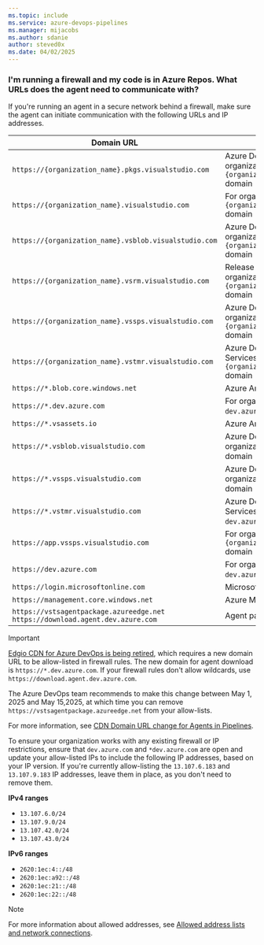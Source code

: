 ```yaml
---
ms.topic: include
ms.service: azure-devops-pipelines
ms.manager: mijacobs
ms.author: sdanie
author: steved0x
ms.date: 04/02/2025
---
```


### I'm running a firewall and my code is in Azure Repos. What URLs does the agent need to communicate with?

If you're running an agent in a secure network behind a firewall, make sure the agent can initiate communication with the following URLs and IP addresses.


| Domain URL                                           | Description                                                                            |
| ---------------------------------------------------- | -------------------------------------------------------------------------------------- |
| `https://{organization_name}.pkgs.visualstudio.com`  | Azure DevOps Packaging API for organizations using the `{organization_name}.visualstudio.com` domain|
| `https://{organization_name}.visualstudio.com`       | For organizations using the `{organization_name}.visualstudio.com` domain              |
| `https://{organization_name}.vsblob.visualstudio.com`| Azure DevOps Telemetry for organizations using the `{organization_name}.visualstudio.com` domain|    
| `https://{organization_name}.vsrm.visualstudio.com`  | Release Management Services for organizations using the `{organization_name}.visualstudio.com` domain|
| `https://{organization_name}.vssps.visualstudio.com` | Azure DevOps Platform Services for organizations using the `{organization_name}.visualstudio.com` domain|
| `https://{organization_name}.vstmr.visualstudio.com` | Azure DevOps Test Management Services for organizations using the `{organization_name}.visualstudio.com` domain|
| `https://*.blob.core.windows.net`                    | Azure Artifacts                                                                        |
| `https://*.dev.azure.com`                            | For organizations using the `dev.azure.com` domain                                     |
| `https://*.vsassets.io`                              | Azure Artifacts via CDN                                                                |
| `https://*.vsblob.visualstudio.com`                  | Azure DevOps Telemetry for organizations using the `dev.azure.com` domain              |
| `https://*.vssps.visualstudio.com`                   | Azure DevOps Platform Services for organizations using the `dev.azure.com` domain      |
| `https://*.vstmr.visualstudio.com`                   | Azure DevOps Test Management Services for organizations using the `dev.azure.com` domain|
| `https://app.vssps.visualstudio.com`                 | For organizations using the `{organization_name}.visualstudio.com` domain              |
| `https://dev.azure.com`                              | For organizations using the `dev.azure.com` domain                                     |
| `https://login.microsoftonline.com`                  | Microsoft Entra sign-in                                                         |
| `https://management.core.windows.net`                | Azure Management APIs                                                                 |
| `https://vstsagentpackage.azureedge.net`<br>`https://download.agent.dev.azure.com`             | Agent package                                                                          |

> [!IMPORTANT]
> [Edgio CDN for Azure DevOps is being retired](https://devblogs.microsoft.com/devops/important-switching-cdn-providers/), which requires a new domain URL to be allow-listed in firewall rules.
> The new domain for agent download is `https://*.dev.azure.com`. If your firewall rules don't allow wildcards, use `https://download.agent.dev.azure.com`.
> 
> The Azure DevOps team recommends to make this change between May 1, 2025 and May 15,2025, at which time you can remove `https://vstsagentpackage.azureedge.net` from your allow-lists.
>
> For more information, see [CDN Domain URL change for Agents in Pipelines](https://devblogs.microsoft.com/devops/?p=70526).

To ensure your organization works with any existing firewall or IP restrictions, ensure that `dev.azure.com` and `*dev.azure.com` are open and update your allow-listed IPs to include the following IP addresses, based on your IP version. If you're currently allow-listing the `13.107.6.183` and `13.107.9.183` IP addresses, leave them in place, as you don't need to remove them.

**IPv4 ranges**

* `13.107.6.0/24`
* `13.107.9.0/24`
* `13.107.42.0/24`
* `13.107.43.0/24`

**IPv6 ranges**

* `2620:1ec:4::/48`
* `2620:1ec:a92::/48`
* `2620:1ec:21::/48`
* `2620:1ec:22::/48`

> [!NOTE]
> For more information about allowed addresses, see [Allowed address lists and network connections](../../../../organizations/security/allow-list-ip-url.md).
